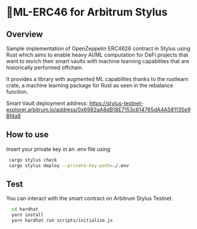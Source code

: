 # 🤖ML-ERC46 for Arbitrum Stylus

## Overview

Sample implementation of OpenZeppelin ERC4626 contract in Stylus using Rust which aims to enable heavy AI/ML computation for DeFi projects that want to enrich their smart vaults with machine learning capabilites that are historically performed offchain.

It provides a library with augmented ML capabilites thanks to the rustlearn crate, a machine learning package for Rust as seen in the rebalance function.

Smart Vault deployment address:
 https://stylus-testnet-explorer.arbitrum.io/address/0x6982aA8dB18E7153c614765dA4A581135e9Bf4a8

## How to use
Insert your private key in an .env file using

```bash
 cargo stylus check   
 cargo stylus deploy --private-key-path=./.env
```


## Test
You can interact with the smart contract on Arbitrum Stylus Testnet.

```bash
  cd hardhat
  yarn install
  yarn hardhat run scripts/initialize.js   
```